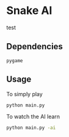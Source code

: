 # Snake AI

test

## Dependencies

```
pygame
```

## Usage

To simply play
```bash
python main.py
```

To watch the AI learn
```bash
python main.py -ai
```
